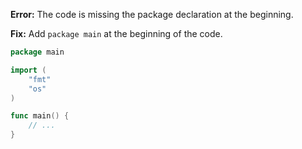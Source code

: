 **Error:** The code is missing the package declaration at the beginning.

**Fix:** Add `package main` at the beginning of the code.

```go
package main

import (
	"fmt"
	"os"
)

func main() {
	// ...
}
```
